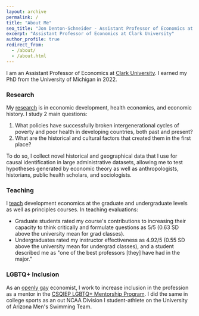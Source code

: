 ```yaml
---
layout: archive
permalink: /
title: "About Me"
seo_title: "Jon Denton-Schneider - Assistant Professor of Economics at Clark University"
excerpt: "Assistant Professor of Economics at Clark University"
author_profile: true
redirect_from: 
  - /about/
  - /about.html
---
```


<p>
I am an Assistant Professor of Economics at <a href="https://www.clarku.edu/departments/economics/">Clark University</a>. I earned my PhD from the University of Michigan in 2022.
</p>

<h3>Research</h3>

<p>
My <a href="https://jondentonschneider.com/research">research</a> is in economic development, health economics, and economic history. I study 2 main questions:
  <ol>
    <li>What policies have successfully broken intergenerational cycles of poverty and poor health in developing countries, both past and present?</li>
    <li>What are the historical and cultural factors that created them in the first place?</li>
  </ol>
To do so, I collect novel historical and geographical data that I use for causal identification in large administrative datasets, allowing me to test hypotheses generated by economic theory as well as anthropologists, historians, public health scholars, and sociologists.
</p>


<h3>Teaching</h3>

<p>
I <a href="https://jondentonschneider.com/teaching">teach</a> development economics at the graduate and undergraduate levels as well as principles courses. In teaching evaluations:
 <ul>
   <li>Graduate students rated my course's contributions to increasing their capacity to think critically and formulate questions as 5/5 (0.63 SD above the university mean for grad classes).</li>
   <li>Undergraduates rated my instructor effectiveness as 4.92/5 (0.55 SD above the university mean for undergrad classes), and a student described me as "one of the best professors [they] have had in the major."</li>
</ul>
</p>

<h3>LGBTQ+ Inclusion</h3>
    
<p>
As an <a href="https://jondentonschneider.com/personal">openly gay</a> economist, I work to increase inclusion in the profession as a mentor in the <a href="https://sites.google.com/view/csqiep-mentoring">CSQIEP LGBTQ+ Mentorship Program</a>. I did the same in college sports as an out NCAA Division I student-athlete on the University of Arizona Men's Swimming Team.
</p>
